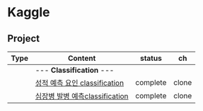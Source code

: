 # Kaggle


## Project

| Type | Content | status | ch |
|---|---|---|---|
||  --- <b>Classification</b>  --- ||
|  | [성적 예측 요인 classification](https://www.kaggle.com/songhunhan/classification-studygrade) | complete | clone |
|  | [심장병 발병 예측classification](https://www.kaggle.com/songhunhan/classification-studygrade) | complete | clone |